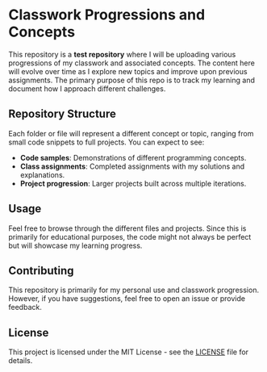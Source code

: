 # Classwork Progressions and Concepts

This repository is a **test repository** where I will be uploading various progressions of my classwork and associated concepts. The content here will evolve over time as I explore new topics and improve upon previous assignments. The primary purpose of this repo is to track my learning and document how I approach different challenges.

## Repository Structure

Each folder or file will represent a different concept or topic, ranging from small code snippets to full projects. You can expect to see:

- **Code samples**: Demonstrations of different programming concepts.
- **Class assignments**: Completed assignments with my solutions and explanations.
- **Project progression**: Larger projects built across multiple iterations.

## Usage

Feel free to browse through the different files and projects. Since this is primarily for educational purposes, the code might not always be perfect but will showcase my learning progress.

## Contributing

This repository is primarily for my personal use and classwork progression. However, if you have suggestions, feel free to open an issue or provide feedback.

## License

This project is licensed under the MIT License - see the [LICENSE](LICENSE) file for details.
